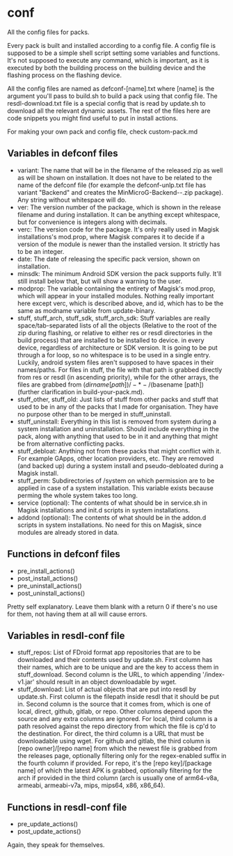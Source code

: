 # conf

All the config files for packs.

Every pack is built and installed according to a config file. A config file is supposed to be a simple shell script setting some variables and functions. It's not supposed to execute any command, which is important, as it is executed by both the building process on the building device and the flashing process on the flashing device.

All the config files are named as defconf-[name].txt where [name] is the argument you'll pass to build.sh to build a pack using that config file.
The resdl-download.txt file is a special config that is read by update.sh to download all the relevant dynamic assets.
The rest of the files here are code snippets you might find useful to put in install actions.

For making your own pack and config file, check custom-pack.md

## Variables in defconf files

 - variant: The name that will be in the filename of the released zip as well as will be shown on installation. It does not have to be related to the name of the defconf file (for example the defconf-unlp.txt file has variant "Backend" and creates the MinMicroG-Backend-*-*.zip package). Any string without whitespace will do.
 - ver: The version number of the package, which is shown in the release filename and during installation. It can be anything except whitespace, but for convenience is integers along with decimals.
 - verc: The version code for the package. It's only really used in Magisk installations's mod.prop, where Magisk compares it to decide if a version of the module is newer than the installed version. It strictly has to be an integer.
 - date: The date of releasing the specific pack version, shown on installation.
 - minsdk: The minimum Android SDK version the pack supports fully. It'll still install below that, but will show a warning to the user.
 - modprop: The variable containing the entirety of Magisk's mod.prop, which will appear in your installed modules. Nothing really important here except verc, which is described above, and id, which has to be the same as modname variable from update-binary.
 - stuff, stuff_arch, stuff_sdk, stuff_arch_sdk: Stuff variables are really space/tab-separated lists of all the objects (Relative to the root of the zip during flashing, or relative to either res or resdl directories in the build process) that are installed to be installed to device. in every device, regardless of architecture or SDK version. It is going to be put through a for loop, so no whitespace is to be used in a single entry. Luckily, android system files aren't supposed to have spaces in their names/paths. For files in stuff, the file with that path is grabbed directly from res or resdl (in ascending priority), while for the other arrays, the files are grabbed from $(dirname [path])/-*-/$(basename [path]) (further clarification in build-your-pack.md).
 - stuff_other, stuff_old: Just lists of stuff from other packs and stuff that used to be in any of the packs that I made for organisation. They have no purpose other than to be merged in stuff_uninstall.
 - stuff_uninstall: Everything in this list is removed from system during a system installation and uninstallation. Should include everything in the pack, along with anything that used to be in it and anything that might be from alternative conflicting packs.
 - stuff_debloat: Anything not from these packs that might conflict with it. For example GApps, other location providers, etc. They are removed (and backed up) during a system install and pseudo-debloated during a Magisk install.
 - stuff_perm: Subdirectories of /system on which permission are to be applied in case of a system installation. This variable exists because perming the whole system takes too long.
 - service (optional): The contents of what should be in service.sh in Magisk installations and init.d scripts in system installations.
 - addond (optional): The contents of what should be in the addon.d scripts in system installations. No need for this on Magisk, since modules are already stored in data.

## Functions in defconf files

 - pre_install_actions()
 - post_install_actions()
 - pre_uninstall_actions()
 - post_uninstall_actions()

Pretty self explanatory. Leave them blank with a return 0 if there's no use for them, not having them at all will cause errors.

## Variables in resdl-conf file

 - stuff_repos: List of FDroid format app repositories that are to be downloaded and their contents used by update.sh. First column has their names, which are to be unique and are the key to access them in stuff_download. Second column is the URL, to which appending '/index-v1.jar' should result in an object downloadable by wget.
 - stuff_download: List of actual objects that are put into resdl by update.sh. First column is the filepath inside resdl that it should be put in. Second column is the source that it comes from, which is one of local, direct, github, gitlab, or repo. Other columns depend upon the source and any extra columns are ignored. For local, third column is a path resolved against the repo directory from which the file is cp'd to the destination. For direct, the third column is a URL that must be downloadable using wget. For github and gitlab, the third column is [repo owner]/[repo name] from which the newest file is grabbed from the releases page, optionally filtering only for the regex-enabled suffix in the fourth column if provided. For repo, it's the [repo key]/[package name] of which the latest APK is grabbed, optionally filtering for the arch if provided in the third column (arch is usually one of arm64-v8a, armeabi, armeabi-v7a, mips, mips64, x86, x86_64).

## Functions in resdl-conf file

 - pre_update_actions()
 - post_update_actions()

Again, they speak for themselves.
